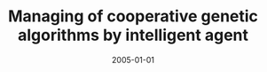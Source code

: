 ---
# Documentation: https://wowchemy.com/docs/managing-content/

title: Managing of cooperative genetic algorithms by intelligent agent
subtitle: ''
summary: ''
authors:
- kwasnicka
- Magdalena Gierusz
tags: []
categories: []
date: '2005-01-01'
lastmod: 2022-10-07T05:00:19Z
featured: false
draft: false

# Featured image
# To use, add an image named `featured.jpg/png` to your page's folder.
# Focal points: Smart, Center, TopLeft, Top, TopRight, Left, Right, BottomLeft, Bottom, BottomRight.
image:
  caption: ''
  focal_point: ''
  preview_only: false

# Projects (optional).
#   Associate this post with one or more of your projects.
#   Simply enter your project's folder or file name without extension.
#   E.g. `projects = ["internal-project"]` references `content/project/deep-learning/index.md`.
#   Otherwise, set `projects = []`.
projects: []
publishDate: '2022-10-07T05:00:18.874543Z'
publication_types:
- '1'
abstract: ''
publication: '*5th International Conference on Intelligent Systems Design and Applications.
  Proceedings, Wrocław, September 8-10, 2005*'
doi: 10.1109/ISDA.2005.61
---